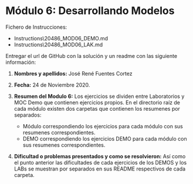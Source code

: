 # Módulo 6: Desarrollando Modelos

Fichero de Instrucciones: 

- Instructions\20486_MOD06_DEMO.md
- Instructions\20486_MOD06_LAK.md

Entregar el url de GitHub con la solución y un readme con las siguiente información:

1. **Nombres y apellidos:** José René Fuentes Cortez
2. **Fecha:** 24 de Noviembre 2020.
3. **Resumen del Modulo 6:** Los ejercicios se dividen entre Laboratorios y MOC Demo que contienen ejercicios propios.
En el directorio raíz de cada módulo existen dos carpetas que contienen los resumenes por separados: 
	- Módulo correspondiendo los ejercicios para cada módulo con sus resumenes correspondientes.
	- DEMO correspondiendo los ejercicios DEMO para cada módulo con sus resumenes correspondientes.

4. **Dificultad o problemas presentados y como se resolvieron:** Así como el punto anterior las dificultades de cada ejercicios de los DEMOS y los LABs se muestran por separados en sus README respectivos de cada carpeta.
